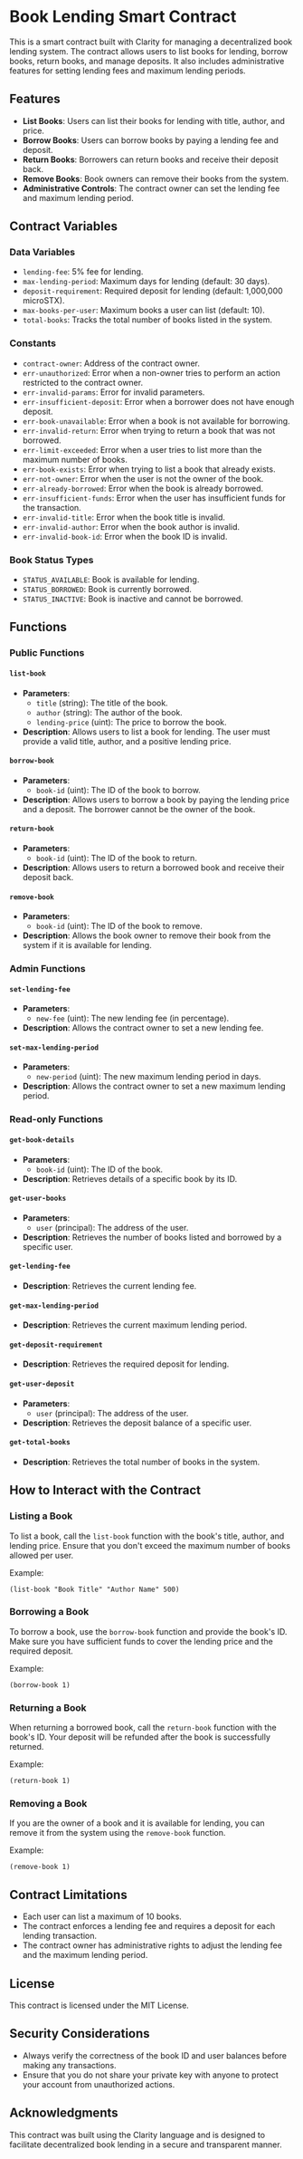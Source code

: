 # Book Lending Smart Contract

This is a smart contract built with Clarity for managing a decentralized book lending system. The contract allows users to list books for lending, borrow books, return books, and manage deposits. It also includes administrative features for setting lending fees and maximum lending periods.

## Features

- **List Books**: Users can list their books for lending with title, author, and price.
- **Borrow Books**: Users can borrow books by paying a lending fee and deposit.
- **Return Books**: Borrowers can return books and receive their deposit back.
- **Remove Books**: Book owners can remove their books from the system.
- **Administrative Controls**: The contract owner can set the lending fee and maximum lending period.

## Contract Variables

### Data Variables

- `lending-fee`: 5% fee for lending.
- `max-lending-period`: Maximum days for lending (default: 30 days).
- `deposit-requirement`: Required deposit for lending (default: 1,000,000 microSTX).
- `max-books-per-user`: Maximum books a user can list (default: 10).
- `total-books`: Tracks the total number of books listed in the system.

### Constants

- `contract-owner`: Address of the contract owner.
- `err-unauthorized`: Error when a non-owner tries to perform an action restricted to the contract owner.
- `err-invalid-params`: Error for invalid parameters.
- `err-insufficient-deposit`: Error when a borrower does not have enough deposit.
- `err-book-unavailable`: Error when a book is not available for borrowing.
- `err-invalid-return`: Error when trying to return a book that was not borrowed.
- `err-limit-exceeded`: Error when a user tries to list more than the maximum number of books.
- `err-book-exists`: Error when trying to list a book that already exists.
- `err-not-owner`: Error when the user is not the owner of the book.
- `err-already-borrowed`: Error when the book is already borrowed.
- `err-insufficient-funds`: Error when the user has insufficient funds for the transaction.
- `err-invalid-title`: Error when the book title is invalid.
- `err-invalid-author`: Error when the book author is invalid.
- `err-invalid-book-id`: Error when the book ID is invalid.

### Book Status Types

- `STATUS_AVAILABLE`: Book is available for lending.
- `STATUS_BORROWED`: Book is currently borrowed.
- `STATUS_INACTIVE`: Book is inactive and cannot be borrowed.

## Functions

### Public Functions

#### `list-book`
- **Parameters**: 
  - `title` (string): The title of the book.
  - `author` (string): The author of the book.
  - `lending-price` (uint): The price to borrow the book.
- **Description**: Allows users to list a book for lending. The user must provide a valid title, author, and a positive lending price.

#### `borrow-book`
- **Parameters**: 
  - `book-id` (uint): The ID of the book to borrow.
- **Description**: Allows users to borrow a book by paying the lending price and a deposit. The borrower cannot be the owner of the book.

#### `return-book`
- **Parameters**: 
  - `book-id` (uint): The ID of the book to return.
- **Description**: Allows users to return a borrowed book and receive their deposit back.

#### `remove-book`
- **Parameters**: 
  - `book-id` (uint): The ID of the book to remove.
- **Description**: Allows the book owner to remove their book from the system if it is available for lending.

### Admin Functions

#### `set-lending-fee`
- **Parameters**: 
  - `new-fee` (uint): The new lending fee (in percentage).
- **Description**: Allows the contract owner to set a new lending fee.

#### `set-max-lending-period`
- **Parameters**: 
  - `new-period` (uint): The new maximum lending period in days.
- **Description**: Allows the contract owner to set a new maximum lending period.

### Read-only Functions

#### `get-book-details`
- **Parameters**: 
  - `book-id` (uint): The ID of the book.
- **Description**: Retrieves details of a specific book by its ID.

#### `get-user-books`
- **Parameters**: 
  - `user` (principal): The address of the user.
- **Description**: Retrieves the number of books listed and borrowed by a specific user.

#### `get-lending-fee`
- **Description**: Retrieves the current lending fee.

#### `get-max-lending-period`
- **Description**: Retrieves the current maximum lending period.

#### `get-deposit-requirement`
- **Description**: Retrieves the required deposit for lending.

#### `get-user-deposit`
- **Parameters**: 
  - `user` (principal): The address of the user.
- **Description**: Retrieves the deposit balance of a specific user.

#### `get-total-books`
- **Description**: Retrieves the total number of books in the system.

## How to Interact with the Contract

### Listing a Book
To list a book, call the `list-book` function with the book's title, author, and lending price. Ensure that you don't exceed the maximum number of books allowed per user.

Example:
```clarity
(list-book "Book Title" "Author Name" 500)
```

### Borrowing a Book
To borrow a book, use the `borrow-book` function and provide the book's ID. Make sure you have sufficient funds to cover the lending price and the required deposit.

Example:
```clarity
(borrow-book 1)
```

### Returning a Book
When returning a borrowed book, call the `return-book` function with the book's ID. Your deposit will be refunded after the book is successfully returned.

Example:
```clarity
(return-book 1)
```

### Removing a Book
If you are the owner of a book and it is available for lending, you can remove it from the system using the `remove-book` function.

Example:
```clarity
(remove-book 1)
```

## Contract Limitations

- Each user can list a maximum of 10 books.
- The contract enforces a lending fee and requires a deposit for each lending transaction.
- The contract owner has administrative rights to adjust the lending fee and the maximum lending period.

## License

This contract is licensed under the MIT License.

## Security Considerations

- Always verify the correctness of the book ID and user balances before making any transactions.
- Ensure that you do not share your private key with anyone to protect your account from unauthorized actions.

## Acknowledgments

This contract was built using the Clarity language and is designed to facilitate decentralized book lending in a secure and transparent manner.
```
